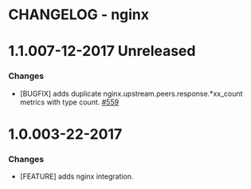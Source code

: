 # CHANGELOG - nginx

1.1.007-12-2017 Unreleased
==================

### Changes

* [BUGFIX] adds duplicate nginx.upstream.peers.response.*xx_count metrics with type count. [#559][]

1.0.003-22-2017
==================

### Changes

* [FEATURE] adds nginx integration.

<!--- The following link definition list is generated by PimpMyChangelog --->
[#559]: https://github.com/DataDog/integrations-core/issues/559